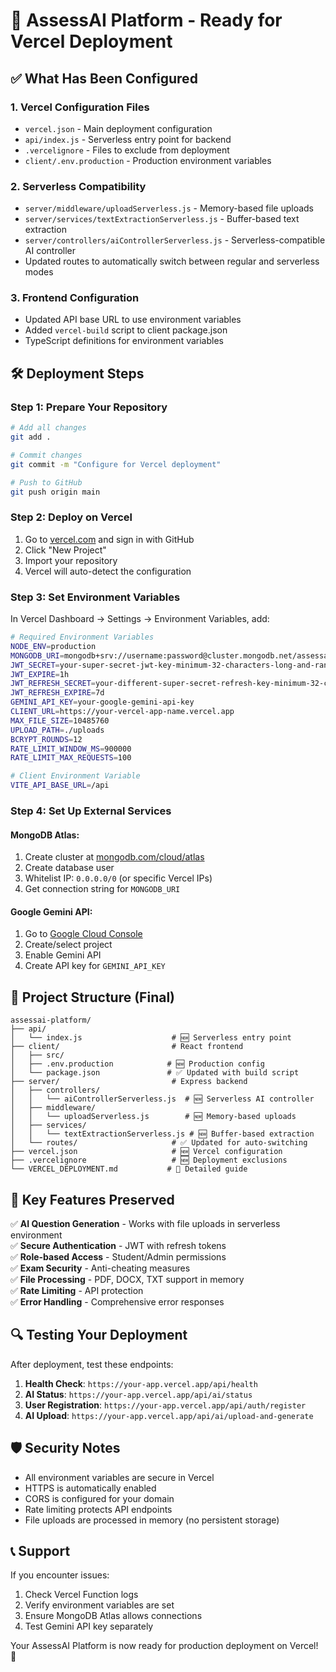 # 🚀 AssessAI Platform - Ready for Vercel Deployment

## ✅ What Has Been Configured

### 1. **Vercel Configuration Files**

- `vercel.json` - Main deployment configuration
- `api/index.js` - Serverless entry point for backend
- `.vercelignore` - Files to exclude from deployment
- `client/.env.production` - Production environment variables

### 2. **Serverless Compatibility**

- `server/middleware/uploadServerless.js` - Memory-based file uploads
- `server/services/textExtractionServerless.js` - Buffer-based text extraction
- `server/controllers/aiControllerServerless.js` - Serverless-compatible AI controller
- Updated routes to automatically switch between regular and serverless modes

### 3. **Frontend Configuration**

- Updated API base URL to use environment variables
- Added `vercel-build` script to client package.json
- TypeScript definitions for environment variables

## 🛠️ Deployment Steps

### Step 1: Prepare Your Repository

```bash
# Add all changes
git add .

# Commit changes
git commit -m "Configure for Vercel deployment"

# Push to GitHub
git push origin main
```

### Step 2: Deploy on Vercel

1. Go to [vercel.com](https://vercel.com) and sign in with GitHub
2. Click "New Project"
3. Import your repository
4. Vercel will auto-detect the configuration

### Step 3: Set Environment Variables

In Vercel Dashboard → Settings → Environment Variables, add:

```bash
# Required Environment Variables
NODE_ENV=production
MONGODB_URI=mongodb+srv://username:password@cluster.mongodb.net/assessai?retryWrites=true&w=majority
JWT_SECRET=your-super-secret-jwt-key-minimum-32-characters-long-and-random
JWT_EXPIRE=1h
JWT_REFRESH_SECRET=your-different-super-secret-refresh-key-minimum-32-characters-long
JWT_REFRESH_EXPIRE=7d
GEMINI_API_KEY=your-google-gemini-api-key
CLIENT_URL=https://your-vercel-app-name.vercel.app
MAX_FILE_SIZE=10485760
UPLOAD_PATH=./uploads
BCRYPT_ROUNDS=12
RATE_LIMIT_WINDOW_MS=900000
RATE_LIMIT_MAX_REQUESTS=100

# Client Environment Variable
VITE_API_BASE_URL=/api
```

### Step 4: Set Up External Services

#### MongoDB Atlas:

1. Create cluster at [mongodb.com/cloud/atlas](https://mongodb.com/cloud/atlas)
2. Create database user
3. Whitelist IP: `0.0.0.0/0` (or specific Vercel IPs)
4. Get connection string for `MONGODB_URI`

#### Google Gemini API:

1. Go to [Google Cloud Console](https://console.cloud.google.com)
2. Create/select project
3. Enable Gemini API
4. Create API key for `GEMINI_API_KEY`

## 🔧 Project Structure (Final)

```
assessai-platform/
├── api/
│   └── index.js                    # 🆕 Serverless entry point
├── client/                         # React frontend
│   ├── src/
│   ├── .env.production            # 🆕 Production config
│   └── package.json               # ✅ Updated with build script
├── server/                         # Express backend
│   ├── controllers/
│   │   └── aiControllerServerless.js  # 🆕 Serverless AI controller
│   ├── middleware/
│   │   └── uploadServerless.js        # 🆕 Memory-based uploads
│   ├── services/
│   │   └── textExtractionServerless.js # 🆕 Buffer-based extraction
│   └── routes/                     # ✅ Updated for auto-switching
├── vercel.json                     # 🆕 Vercel configuration
├── .vercelignore                   # 🆕 Deployment exclusions
└── VERCEL_DEPLOYMENT.md           # 📖 Detailed guide
```

## 🎯 Key Features Preserved

✅ **AI Question Generation** - Works with file uploads in serverless environment  
✅ **Secure Authentication** - JWT with refresh tokens  
✅ **Role-based Access** - Student/Admin permissions  
✅ **Exam Security** - Anti-cheating measures  
✅ **File Processing** - PDF, DOCX, TXT support in memory  
✅ **Rate Limiting** - API protection  
✅ **Error Handling** - Comprehensive error responses

## 🔍 Testing Your Deployment

After deployment, test these endpoints:

1. **Health Check**: `https://your-app.vercel.app/api/health`
2. **AI Status**: `https://your-app.vercel.app/api/ai/status`
3. **User Registration**: `https://your-app.vercel.app/api/auth/register`
4. **AI Upload**: `https://your-app.vercel.app/api/ai/upload-and-generate`

## 🛡️ Security Notes

- All environment variables are secure in Vercel
- HTTPS is automatically enabled
- CORS is configured for your domain
- Rate limiting protects API endpoints
- File uploads are processed in memory (no persistent storage)

## 📞 Support

If you encounter issues:

1. Check Vercel Function logs
2. Verify environment variables are set
3. Ensure MongoDB Atlas allows connections
4. Test Gemini API key separately

Your AssessAI Platform is now ready for production deployment on Vercel! 🎉
